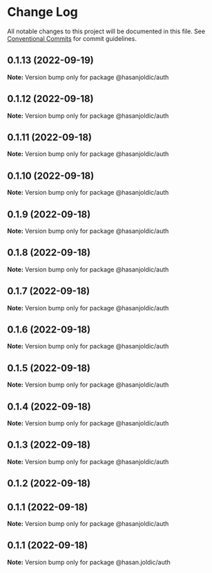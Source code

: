 # Change Log

All notable changes to this project will be documented in this file.
See [Conventional Commits](https://conventionalcommits.org) for commit guidelines.

## 0.1.13 (2022-09-19)

**Note:** Version bump only for package @hasanjoldic/auth





## 0.1.12 (2022-09-18)

**Note:** Version bump only for package @hasanjoldic/auth





## 0.1.11 (2022-09-18)

**Note:** Version bump only for package @hasanjoldic/auth





## 0.1.10 (2022-09-18)

**Note:** Version bump only for package @hasanjoldic/auth





## 0.1.9 (2022-09-18)

**Note:** Version bump only for package @hasanjoldic/auth





## 0.1.8 (2022-09-18)

**Note:** Version bump only for package @hasanjoldic/auth





## 0.1.7 (2022-09-18)

**Note:** Version bump only for package @hasanjoldic/auth





## 0.1.6 (2022-09-18)

**Note:** Version bump only for package @hasanjoldic/auth





## 0.1.5 (2022-09-18)

**Note:** Version bump only for package @hasanjoldic/auth





## 0.1.4 (2022-09-18)

**Note:** Version bump only for package @hasanjoldic/auth





## 0.1.3 (2022-09-18)

**Note:** Version bump only for package @hasanjoldic/auth





## 0.1.2 (2022-09-18)



## 0.1.1 (2022-09-18)

**Note:** Version bump only for package @hasanjoldic/auth





## 0.1.1 (2022-09-18)

**Note:** Version bump only for package @hasan.joldic/auth
